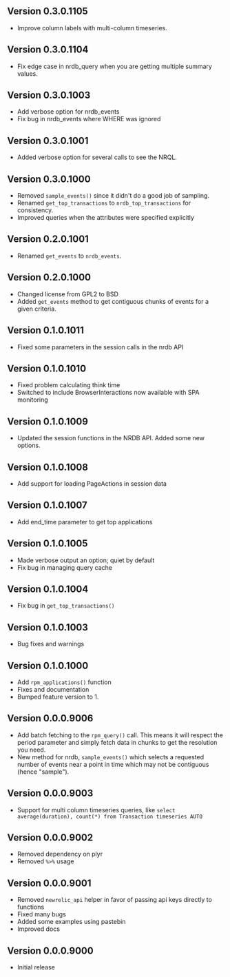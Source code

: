 ## Version 0.3.0.1105

* Improve column labels with multi-column timeseries.

## Version 0.3.0.1104

* Fix edge case in nrdb_query when you are getting multiple summary values.

## Version 0.3.0.1003

* Add verbose option for nrdb_events
* Fix bug in nrdb_events where WHERE was ignored

## Version 0.3.0.1001

* Added verbose option for several calls to see the NRQL.

## Version 0.3.0.1000

* Removed `sample_events()` since it didn't do a good job of sampling.
* Renamed `get_top_transactions` to `nrdb_top_transactions` for consistency.
* Improved queries when the attributes were specified explicitly

## Version 0.2.0.1001

* Renamed `get_events` to `nrdb_events`.

## Version 0.2.0.1000

* Changed license from GPL2 to BSD
* Added `get_events` method to get contiguous chunks of events for a given criteria.

## Version 0.1.0.1011

* Fixed some parameters in the session calls in the nrdb API

## Version 0.1.0.1010

* Fixed problem calculating think time
* Switched to include BrowserInteractions now available with SPA monitoring

## Version 0.1.0.1009

* Updated the session functions in the NRDB API.  Added some new options.

## Version 0.1.0.1008

* Add support for loading PageActions in session data

## Version 0.1.0.1007

* Add end_time parameter to get top applications

## Version 0.1.0.1005

* Made verbose output an option; quiet by default
* Fix bug in managing query cache

## Version 0.1.0.1004

* Fix bug in `get_top_transactions()`

## Version 0.1.0.1003

* Bug fixes and warnings

## Version 0.1.0.1000

* Add `rpm_applications()` function
* Fixes and documentation
* Bumped feature version to 1.

## Version 0.0.0.9006

* Add batch fetching to the `rpm_query()` call.  This means it will respect the period
  parameter and simply fetch data in chunks to get the resolution you need.
* New method for nrdb, `sample_events()` which selects a requested number of events near a point in time
  which may not be contiguous (hence "sample").  

## Version 0.0.0.9003

* Support for multi column timeseries queries, like `select average(duration), count(*) from Transaction timeseries AUTO`

## Version 0.0.0.9002

* Removed dependency on plyr
* Removed `%>%` usage

## Version 0.0.0.9001

* Removed `newrelic_api` helper in favor of passing api keys directly to functions
* Fixed many bugs
* Added some examples using pastebin
* Improved docs

## Version 0.0.0.9000

* Initial release

